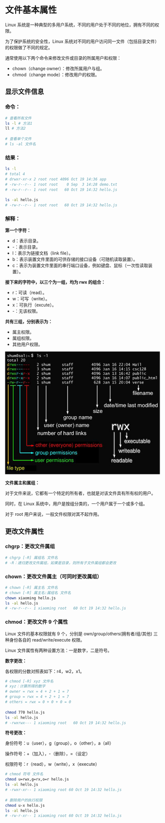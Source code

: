 # 文件基本属性

Linux 系统是一种典型的多用户系统，不同的用户处于不同的地位，拥有不同的权限。

为了保护系统的安全性，Linux 系统对不同的用户访问同一文件（包括目录文件）的权限做了不同的规定。

通常使用以下两个命令来修改文件或目录的所属用户和权限：

- chown（change owner）：修改所属用户与组。
- chmod（change mode）：修改用户的权限。



## 显示文件信息

### 命令：

```bash
# 查看所有文件
ls -l # 方法1
ll # 方法2

# 查看单个文件
# ls -al 文件名
```

### 结果：

```bash
ls -l
# total 4
# drwxr-xr-x 2 root root 4096 Oct 19 14:36 app
# -rw-r--r-- 1 root root    0 Sep  3 14:28 demo.txt
# -rw-r--r-- 1 root root   60 Oct 19 14:32 hello.js

ls -al hello.js
# -rw-r--r-- 1 root root   60 Oct 19 14:32 hello.js
```

### 解释：

**第一个字符：**

- d：表示目录。
- \-：表示目录。
- l：表示为链接文档（link file）。
- b：表示装置文件里面的可供存储的接口设备（可随机读取装置）。
- c：表示为装置文件里面的串行端口设备，例如键盘、鼠标（一次性读取装置）。



**接下来的字符中，以三个为一组，均为 rwx 的组合：**

- r：可读（read）。
- w：可写（write）。
- x：可执行（excute）。
- -：无该权限。



**共有三组，分别表示为：**

- 属主权限。
- 属组权限。
- 其他用户权限。



![](./img/file-info.jpg)



**文件属主和属组：**

对于文件来说，它都有一个特定的所有者，也就是对该文件具有所有权的用户。

同时，在 Linux 系统中，用户是按组分类的，一个用户属于一个或多个组。

对于 root 用户来说，一般文件权限对其不起作用。



## 更改文件属性

### chgrp：更改文件属组

```bash
# chgrp [-R] 属组名 文件名
# -R：递归更改文件属组，如果是目录，则所有子文件属组都会更改

```



### chown：更改文件属主（可同时更改属组）

```bash
# chown [-R] 属主名 文件名
# chown [-R] 属主名:属组名 文件名
chown xiaoming hello.js
ls -al hello.js
# -rw-r--r-- 1 xiaoming root   60 Oct 19 14:32 hello.js
```



### chmod：更改文件 9 个属性

Linux 文件的基本权限就有 9 个，分别是 own/group/others(拥有者/组/其他) 三种身份各自的 read/write/execute 权限。

Linux 文件属性有两种设置方法：一是数字，二是符号。



**数字更改：**

各权限的分数对照表如下：r4，w2，x1。

```bash
# chmod [-R] xyz 文件名
# xyz：计算所得的数字
# owner = rwx = 4 + 2 + 1 = 7
# group = rwx = 4 + 2 + 1 = 7
# others = rwx = 0 + 0 + 0 = 0

chmod 770 hello.js
ls -al hello.js
# -rwxrwx--- 1 xiaoming root   60 Oct 19 14:32 hello.js
```



**符号更改：**

身份符号：u（user），g（group），o（other），a（all）

操作符号：+（加入），-（删除），=（设定）

权限符号：r（read），w（write），x（execute）

```bash
# chmod 符号 文件名
chmod u=rwx,g=rx,o=r hello.js
ls -al hello.js
# -rwxr-xr-- 1 xiaoming root 60 Oct 19 14:32 hello.js

# 删除用户的执行权限
chmod u-x hello.js
ls -al hello.js
# -rw-r-xr-- 1 xiaoming root 60 Oct 19 14:32 hello.js
```

